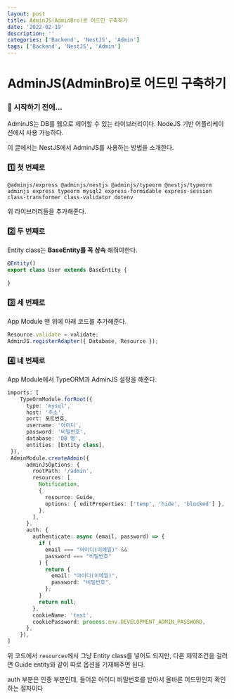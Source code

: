 ```yaml
---
layout: post
title: AdminJS(AdminBro)로 어드민 구축하기
date: '2022-02-19'
description: ''
categories: ['Backend', 'NestJS', 'Admin']
tags: ['Backend', 'NestJS', 'Admin']
---
```



# AdminJS(AdminBro)로 어드민 구축하기

### 🎊 시작하기 전에...

AdminJS는 DB를 웹으로 제어할 수 있는 라이브러리이다. NodeJS 기반 어플리케이션에서 사용 가능하다.

이 글에서는 NestJS에서 AdminJS를 사용하는 방법을 소개한다.

### 1️⃣ 첫 번째로

`@adminjs/express @adminjs/nestjs @adminjs/typeorm @nestjs/typeorm adminjs express typeorm mysql2 express-formidable express-session class-transformer class-validator dotenv`

위 라이브러리들을 추가해준다.

### 2️⃣ 두 번째로

Entity class는 **BaseEntity를 꼭 상속** 해줘야한다.

``` typescript
@Entity()
export class User extends BaseEntity {
  
}
```

### 3️⃣ 세 번째로

App Module 맨 위에 아래 코드를 추가해준다.
``` typescript
Resource.validate = validate;
AdminJS.registerAdapter({ Database, Resource });
```

### 4️⃣ 네 번째로

App Module에서 TypeORM과 AdminJS 설정을 해준다.

``` typescript
imports: [
	TypeOrmModule.forRoot({
      type: 'mysql',
      host: '주소',
      port: 포트번호,
      username: '아이디',
      password: '비밀번호',
      database: 'DB 명',
      entities: [Entity class],
 }),
 AdminModule.createAdmin({
      adminJsOptions: {
        rootPath: '/admin',
        resources: [
          Notification,
          {
            resource: Guide,
            options: { editProperties: ['temp', 'hide', 'blocked'] },
          },
        ],
      },
      auth: {
        authenticate: async (email, password) => {
          if (
            email === "아이디(이메일)" &&
            password === "비밀번호"
          ) {
            return {
              email: "아이디(이메일)",
              password: "비밀번호",
            };
          }
          return null;
        },
        cookieName: 'test',
        cookiePassword: process.env.DEVELOPMENT_ADMIN_PASSWORD,
      },
    }),
]
```

위 코드에서 `resources`에서 그냥 Entity class를 넣어도 되지만, 다른 제약조건을 걸려면 Guide entity와 같이 따로 옵션을 기재해주면 된다.

auth 부분은 인증 부분인데, 들어온 아이디 비밀번호를 받아서 올바른 어드민인지 확인하는 절차이다
